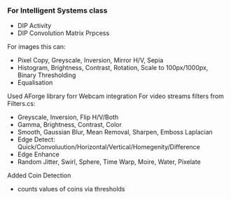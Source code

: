 
### For Intelligent Systems class
- DIP Activity
- DIP Convolution Matrix Prpcess

For images this can:
- Pixel Copy, Greyscale, Inversion, Mirror H/V, Sepia
- Histogram, Brightness, Contrast, Rotation, Scale to 100px/1000px, Binary Thresholding
- Equalisation

Used AForge library forr Webcam integration
For video streams filters from Filters.cs:
- Greyscale, Inversion, Flip H/V/Both
- Gamma, Brightness, Contrast, Color
- Smooth, Gaussian Blur, Mean Removal, Sharpen, Emboss Laplacian
- Edge Detect: Quick/Convoluution/Horizontal/Vertical/Homegenity/Difference
- Edge Enhance
- Random Jitter, Swirl, Sphere, Time Warp, Moire, Water, Pixelate

Added Coin Detection
- counts values of coins via thresholds
